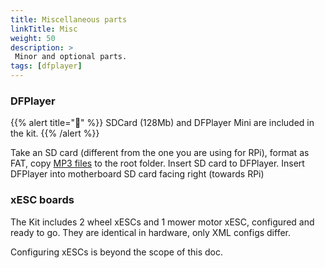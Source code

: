 ```yaml
---
title: Miscellaneous parts
linkTitle: Misc
weight: 50
description: >
 Minor and optional parts.
tags: [dfplayer]
---
```


### DFPlayer

{{% alert title="🧰" %}}
SDCard (128Mb) and DFPlayer Mini are included in the kit.
{{% /alert %}}

Take an SD card (different from the one you are using for RPi), format as FAT, copy [MP3 files](https://github.com/ClemensElflein/OpenMower/tree/main/Firmware/LowLevel/soundfiles) to the root folder. Insert SD card to DFPlayer. Insert DFPlayer into motherboard SD card facing right (towards RPi)

### xESC boards

The Kit includes 2 wheel xESCs and 1 mower motor xESC, configured and ready to go. They are identical in hardware, only XML configs differ.

Configuring xESCs is beyond the scope of this doc. 
